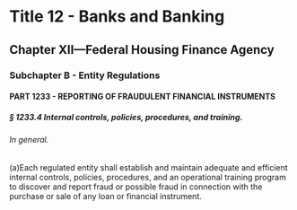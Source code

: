 
# Title 12 - Banks and Banking
## Chapter XII—Federal Housing Finance Agency
### Subchapter B - Entity Regulations
#### PART 1233 - REPORTING OF FRAUDULENT FINANCIAL INSTRUMENTS
##### § 1233.4 Internal controls, policies, procedures, and training.
###### In general.

(a)Each regulated entity shall establish and maintain adequate and efficient internal controls, policies, procedures, and an operational training program to discover and report fraud or possible fraud in connection with the purchase or sale of any loan or financial instrument.
